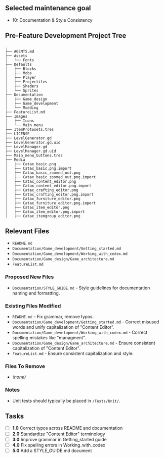 ## Selected maintenance goal
- 10: Documentation & Style Consistency

## Pre-Feature Development Project Tree
```
.
├── AGENTS.md
├── Assets
│   └── Fonts
├── Defaults
│   ├── Blocks
│   ├── Mobs
│   ├── Player
│   ├── Projectiles
│   ├── Shaders
│   └── Sprites
├── Documentation
│   ├── Game_design
│   ├── Game_development
│   └── Modding
├── FeatureList.md
├── Images
│   ├── Icons
│   └── Main menu
├── ItemProtosets.tres
├── LICENSE
├── LevelGenerator.gd
├── LevelGenerator.gd.uid
├── LevelManager.gd
├── LevelManager.gd.uid
├── Main_menu_buttons.tres
├── Media
│   ├── Catax_basic.png
│   ├── Catax_basic.png.import
│   ├── Catax_basic_zoomed_out.png
│   ├── Catax_basic_zoomed_out.png.import
│   ├── Catax_content_editor.png
│   ├── Catax_content_editor.png.import
│   ├── Catax_crafting_editor.png
│   ├── Catax_crafting_editor.png.import
│   ├── Catax_furniture_editor.png
│   ├── Catax_furniture_editor.png.import
│   ├── Catax_item_editor.png
│   ├── Catax_item_editor.png.import
│   ├── Catax_itemgroup_editor.png
```

## Relevant Files
- `README.md`
- `Documentation/Game_development/Getting_started.md`
- `Documentation/Game_development/Working_with_codex.md`
- `Documentation/Game_design/Game_architecture.md`
- `FeatureList.md`

### Proposed New Files
- `Documentation/STYLE_GUIDE.md` - Style guidelines for documentation naming and formatting.

### Existing Files Modified
- `README.md` - Fix grammar, remove typos.
- `Documentation/Game_development/Getting_started.md` - Correct misused words and unify capitalization of "Content Editor".
- `Documentation/Game_development/Working_with_codex.md` - Correct spelling mistakes like "managment".
- `Documentation/Game_design/Game_architecture.md` - Ensure consistent capitalization of "Content Editor".
- `FeatureList.md` - Ensure consistent capitalization and style.

### Files To Remove
- *(none)*

### Notes
- Unit tests should typically be placed in `/Tests/Unit/`.

## Tasks
- [ ] **1.0** Correct typos across README and documentation
- [ ] **2.0** Standardize "Content Editor" terminology
- [ ] **3.0** Improve grammar in Getting_started guide
- [ ] **4.0** Fix spelling errors in Working_with_codex
- [ ] **5.0** Add a STYLE_GUIDE.md document
